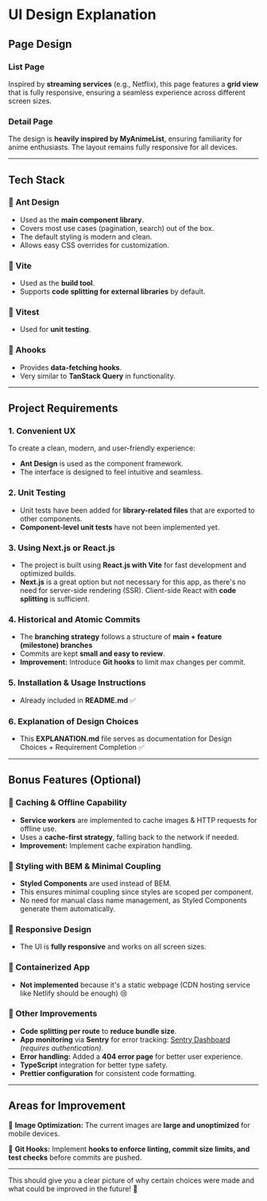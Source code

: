 # UI Design Explanation

## Page Design

### List Page

Inspired by **streaming services** (e.g., Netflix), this page features a **grid view** that is fully responsive, ensuring a seamless experience across different screen sizes.

### Detail Page

The design is **heavily inspired by MyAnimeList**, ensuring familiarity for anime enthusiasts. The layout remains fully responsive for all devices.

---

## Tech Stack

### 🔹 Ant Design

- Used as the **main component library**.
- Covers most use cases (pagination, search) out of the box.
- The default styling is modern and clean.
- Allows easy CSS overrides for customization.

### 🔹 Vite

- Used as the **build tool**.
- Supports **code splitting for external libraries** by default.

### 🔹 Vitest

- Used for **unit testing**.

### 🔹 Ahooks

- Provides **data-fetching hooks**.
- Very similar to **TanStack Query** in functionality.

---

## Project Requirements

### 1. Convenient UX

To create a clean, modern, and user-friendly experience:

- **Ant Design** is used as the component framework.
- The interface is designed to feel intuitive and seamless.

### 2. Unit Testing

- Unit tests have been added for **library-related files** that are exported to other components.
- **Component-level unit tests** have not been implemented yet.

### 3. Using Next.js or React.js

- The project is built using **React.js with Vite** for fast development and optimized builds.
- **Next.js** is a great option but not necessary for this app, as there's no need for server-side rendering (SSR). Client-side React with **code splitting** is sufficient.

### 4. Historical and Atomic Commits

- The **branching strategy** follows a structure of **main + feature (milestone) branches**
- Commits are kept **small and easy to review**.
- **Improvement:** Introduce **Git hooks** to limit max changes per commit.

### 5. Installation & Usage Instructions

- Already included in **README.md** ✅

### 6. Explanation of Design Choices

- This **EXPLANATION.md** file serves as documentation for Design Choices + Requirement Completion ✅

---

## Bonus Features (Optional)

### 🔹 Caching & Offline Capability

- **Service workers** are implemented to cache images & HTTP requests for offline use.
- Uses a **cache-first strategy**, falling back to the network if needed.
- **Improvement:** Implement cache expiration handling.

### 🔹 Styling with BEM & Minimal Coupling

- **Styled Components** are used instead of BEM.
- This ensures minimal coupling since styles are scoped per component.
- No need for manual class name management, as Styled Components generate them automatically.

### 🔹 Responsive Design

- The UI is **fully responsive** and works on all screen sizes.

### 🔹 Containerized App

- **Not implemented** because it's a static webpage (CDN hosting service like Netlify should be enough) 😢

### 🔹 Other Improvements

- **Code splitting per route** to **reduce bundle size**.
- **App monitoring** via **Sentry** for error tracking: [Sentry Dashboard](https://dzar-bela-personal.sentry.io/projects/jikan-web-client/?project=4508943133179984) _(requires authentication)_.
- **Error handling:** Added a **404 error page** for better user experience.
- **TypeScript** integration for better type safety.
- **Prettier configuration** for consistent code formatting.

---

## Areas for Improvement

🔸 **Image Optimization:** The current images are **large and unoptimized** for mobile devices.

🔸 **Git Hooks:** Implement **hooks to enforce linting, commit size limits, and test checks** before commits are pushed.

---

This should give you a clear picture of why certain choices were made and what could be improved in the future! 🚀
